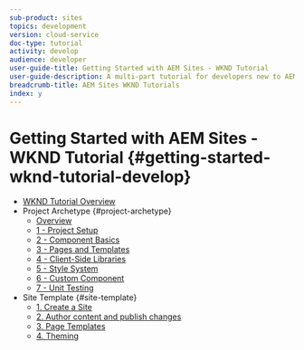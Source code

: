 ```yaml
---
sub-product: sites
topics: development
version: cloud-service
doc-type: tutorial
activity: develop
audience: developer
user-guide-title: Getting Started with AEM Sites - WKND Tutorial
user-guide-description: A multi-part tutorial for developers new to AEM. Implement an AEM site for a fictitious lifestyle brand, the WKND.
breadcrumb-title: AEM Sites WKND Tutorials
index: y
---
```


# Getting Started with AEM Sites - WKND Tutorial {#getting-started-wknd-tutorial-develop}

+ [WKND Tutorial Overview](overview.md)
+ Project Archetype {#project-archetype}
  + [Overview](./project-archetype/overview.md)
  + [1 - Project Setup](./project-archetype/project-setup.md)
  + [2 - Component Basics](./project-archetype/component-basics.md)
  + [3 - Pages and Templates](./project-archetype/pages-templates.md)
  + [4 - Client-Side Libraries](./project-archetype/client-side-libraries.md)
  + [5 - Style System](./project-archetype/style-system.md)
  + [6 - Custom Component](./project-archetype/custom-component.md)
  + [7 - Unit Testing](./project-archetype/unit-testing.md)
+ Site Template {#site-template}
  + [1. Create a Site](./site-template/create-site.md)
  + [2. Author content and publish changes](./site-template/author-content-publish.md)
  + [3. Page Templates](./site-template/page-templates.md)
  + [4. Theming](./site-template/theming.md)
